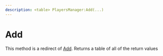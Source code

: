 ```yaml
---
description: <table> PlayersManager:Add(...)
---
```


# Add

This method is a redirect of [Add](../instanceobject/add.md). Returns a table of all of the return values
